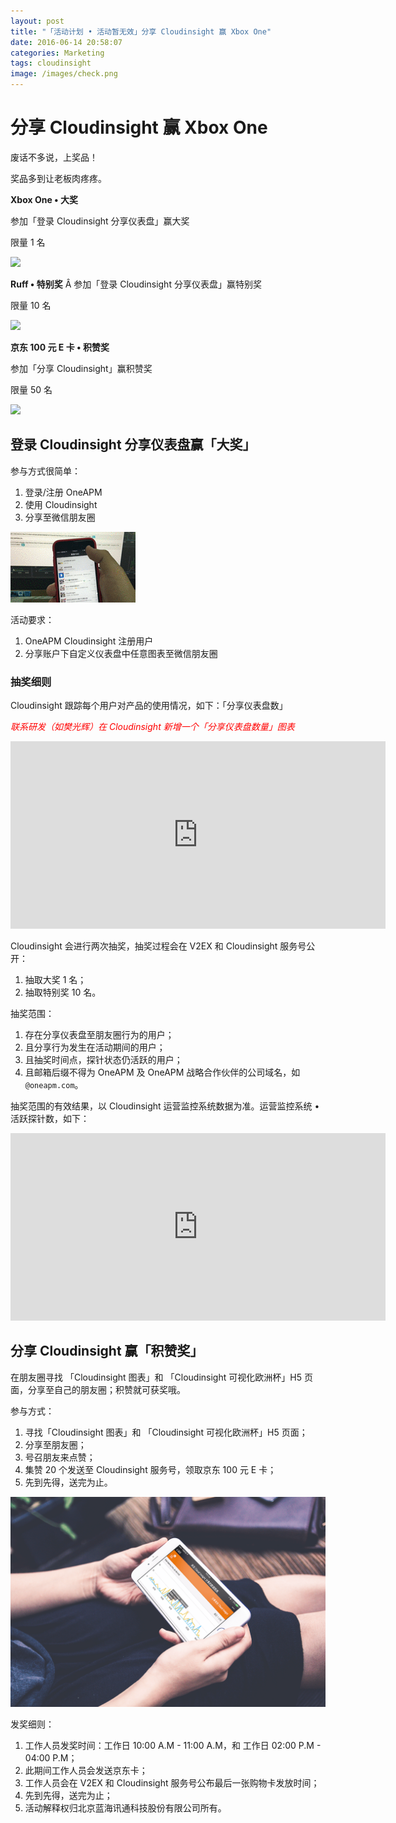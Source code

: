 ```yaml
---
layout: post
title: "「活动计划 • 活动暂无效」分享 Cloudinsight 赢 Xbox One"
date: 2016-06-14 20:58:07
categories: Marketing
tags: cloudinsight
image: /images/check.png
---
```


# 分享 Cloudinsight 赢 Xbox One

废话不多说，上奖品！

奖品多到让老板肉疼疼。

**Xbox One • 大奖**

参加「登录 Cloudinsight 分享仪表盘」赢大奖

限量 1 名

![](http://static1.gamespot.com/uploads/original/123/1239113/2823114-xbone.jpg)

**Ruff • 特别奖**
Â
参加「登录 Cloudinsight 分享仪表盘」赢特别奖

限量 10 名

![](https://img.yzcdn.cn/upload_files/2016/04/21/FmAn-eLgw5Tx5NaOjbQiGOeG-qbb.jpg!580x580.jpg)

**京东 100 元 E 卡 • 积赞奖**

参加「分享 Cloudinsight」赢积赞奖

限量 50 名

![](https://img10.360buyimg.com/n1/s190x152_jfs/t2884/347/1291498386/131850/67f89ca0/57395ef4N2b148c42.jpg)


## 登录 Cloudinsight 分享仪表盘赢「大奖」

参与方式很简单：

1. 登录/注册 OneAPM
2. 使用 Cloudinsight
3. 分享至微信朋友圈

![](/images/share.gif)

活动要求：

1. OneAPM Cloudinsight 注册用户
2. 分享账户下自定义仪表盘中任意图表至微信朋友圈

### 抽奖细则

Cloudinsight 跟踪每个用户对产品的使用情况，如下：「分享仪表盘数」

*<div style="color:red">联系研发（如樊光辉）在 Cloudinsight 新增一个「分享仪表盘数量」图表</div>*

<iframe src="https://cloud.oneapm.com/share/chart?token=1a4d4f0bcd7346dda884008b9f1d970e&spanTime=86400000&width=600&height=300" width="600" height="300" frameborder="0"></iframe>

Cloudinsight 会进行两次抽奖，抽奖过程会在 V2EX 和 Cloudinsight 服务号公开：

1. 抽取大奖 1 名；
2. 抽取特别奖 10 名。

抽奖范围：

1. 存在分享仪表盘至朋友圈行为的用户；
2. 且分享行为发生在活动期间的用户；
3. 且抽奖时间点，探针状态仍活跃的用户；
4. 且邮箱后缀不得为 OneAPM 及 OneAPM 战略合作伙伴的公司域名，如 `@oneapm.com`。

抽奖范围的有效结果，以 Cloudinsight 运营监控系统数据为准。运营监控系统 • 活跃探针数，如下：

<iframe src="https://cloud.oneapm.com/share/chart?token=1a4d4f0bcd7346dda884008b9f1d970e&spanTime=86400000&width=600&height=300" width="600" height="300" frameborder="0"></iframe>

## 分享 Cloudinsight 赢「积赞奖」

在朋友圈寻找 「Cloudinsight 图表」和 「Cloudinsight 可视化欧洲杯」H5 页面，分享至自己的朋友圈；积赞就可获奖哦。

参与方式：

1. 寻找「Cloudinsight 图表」和 「Cloudinsight 可视化欧洲杯」H5 页面；
2. 分享至朋友圈；
3. 号召朋友来点赞；
4. 集赞 20 个发送至 Cloudinsight 服务号，领取京东 100 元 E 卡；
5. 先到先得，送完为止。

![](/images/check.png)


发奖细则：

1. 工作人员发奖时间：工作日 10:00 A.M - 11:00 A.M，和 工作日 02:00 P.M - 04:00 P.M；
2. 此期间工作人员会发送京东卡；
3. 工作人员会在 V2EX 和 Cloudinsight 服务号公布最后一张购物卡发放时间；
4. 先到先得，送完为止；
5. 活动解释权归北京蓝海讯通科技股份有限公司所有。
